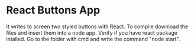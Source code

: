 # React Buttons App
It writes to screen two styled buttons with React.
To compile download the files and insert them into a node app.
Verify if you have react package intalled.
Go to the folder with cmd and write the command "node start".

